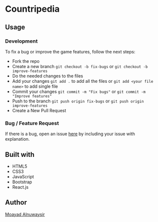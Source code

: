 Countripedia
======

<!-- Demo
------
Working live demo: https://moayad93.github.io/tic-tac-toe/ -->

Usage
------

### Development

To fix a bug or improve the game features, follow the next steps:

* Fork the repo
* Create a new branch `git checkout -b fix-bugs` or `git checkout -b improve-features`
* Do the needed changes to the files
* Add your changes `git add .` to add all the files or `git add <your file name>` to add single file
* Commit your changes `git commit -m "Fix bugs"` or `git commit -m "Improve features"`
* Push to the branch `git push origin fix-bugs` or `git push origin improve-features`
* Create a New Pull Request

### Bug / Feature Request
If there is a bug, open an issue <a href="https://github.com/Moayad93/tic-tac-toe/issues">here</a> by including your issue with explanation.

Built with
------
* HTML5
* CSS3
* JavaScript
* Bootstrap
* React.js

<!--To-do
------
The game currently has a multiplayer mode. So, AI would be added to be played against to make the game better -->

Author
------
<a href="https://github.com/Moayad93/">Moayad Alnuwaysir</a>
